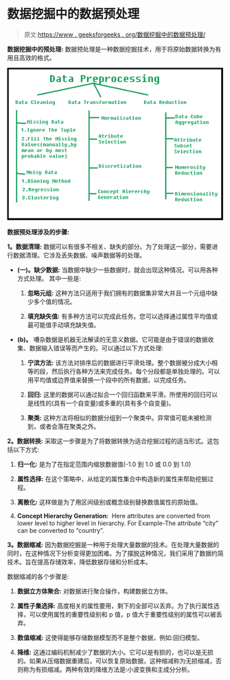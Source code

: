# 数据挖掘中的数据预处理

> 原文:[https://www . geeksforgeeks . org/数据挖掘中的数据预处理/](https://www.geeksforgeeks.org/data-preprocessing-in-data-mining/)

**数据挖掘中的预处理:**
数据预处理是一种数据挖掘技术，用于将原始数据转换为有用且高效的格式。

![](img/577180d17c81522ac438a47455e5e77d.png)

**数据预处理涉及的步骤:**

**1。数据清理:**
数据可以有很多不相关、缺失的部分。为了处理这一部分，需要进行数据清理。它涉及丢失数据、噪声数据等的处理。

*   **(一)。缺少数据:**
    当数据中缺少一些数据时，就会出现这种情况。可以用各种方式处理。
    其中一些是:
    1.  **忽略元组:**
        这种方法只适用于我们拥有的数据集非常大并且一个元组中缺少多个值的情况。

    2.  **填充缺失值:**
        有多种方法可以完成此任务。您可以选择通过属性平均值或最可能值手动填充缺失值。

*   **(b)。**
    嘈杂数据是机器无法解读的无意义数据。它可能是由于错误的数据收集、数据输入错误等而产生的。可以通过以下方式处理:
    1.  **宁滨方法:**
        该方法对排序后的数据进行平滑处理。整个数据被分成大小相等的段，然后执行各种方法来完成任务。每个分段都是单独处理的。可以用平均值或边界值来替换一个段中的所有数据，以完成任务。

    2.  **回归:**
        这里的数据可以通过拟合一个回归函数来平滑。所使用的回归可以是线性的(具有一个自变量)或多重的(具有多个自变量)。

    3.  **聚类:**
        这种方法将相似的数据分组到一个聚类中。异常值可能未被检测到，或者会落在聚类之外。

**2。数据转换:**
采取这一步骤是为了将数据转换为适合挖掘过程的适当形式。这包括以下方式:

1.  **归一化:**
    是为了在指定范围内缩放数据值(-1.0 到 1.0 或 0.0 到 1.0)

2.  **属性选择:**
    在这个策略中，从给定的属性集合中构造新的属性来帮助挖掘过程。

3.  **离散化:**
    这样做是为了用区间级别或概念级别替换数值属性的原始值。

4.  **Concept Hierarchy Generation:** 
    Here attributes are converted from lower level to higher level in hierarchy. For Example-The attribute “city” can be converted to “country”. 

**3。数据缩减:**
因为数据挖掘是一种用于处理大量数据的技术。在处理大量数据的同时，在这种情况下分析变得更加困难。为了摆脱这种情况，我们采用了数据约简技术。旨在提高存储效率，降低数据存储和分析成本。

数据缩减的各个步骤是:

1.  **数据立方体聚合:**
    对数据进行聚合操作，构建数据立方体。

2.  **属性子集选择:**
    高度相关的属性要用，剩下的全部可以丢弃。为了执行属性选择，可以使用属性的重要性级别和 p 值，p 值大于重要性级别的属性可以被丢弃。

3.  **数值缩减:**
    这使得能够存储数据模型而不是整个数据，例如:回归模型。

4.  **降维:**
    这通过编码机制减少了数据的大小。它可以是有损的，也可以是无损的。如果从压缩数据重建后，可以恢复原始数据，这种缩减称为无损缩减，否则称为有损缩减。两种有效的降维方法是:小波变换和主成分分析。